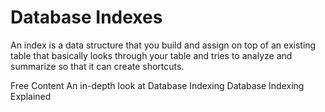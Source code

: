 # Database Indexes

An index is a data structure that you build and assign on top of an existing table that basically looks through your table and tries to analyze and summarize so that it can create shortcuts.

<ResourceGroupTitle>Free Content</ResourceGroupTitle>
<BadgeLink colorScheme='yellow' badgeText='Read' href='https://www.freecodecamp.org/news/database-indexing-at-a-glance-bb50809d48bd/'>An in-depth look at Database Indexing</BadgeLink>
<BadgeLink badgeText='Watch' href='https://www.youtube.com/watch?v=-qNSXK7s7_w'>Database Indexing Explained</BadgeLink>

